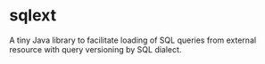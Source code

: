 sqlext
======

A tiny Java library to facilitate loading of SQL queries from external resource with query versioning by SQL dialect.
